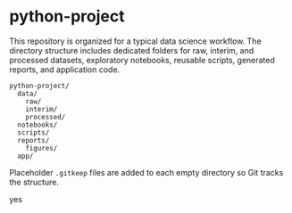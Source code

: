 # python-project

This repository is organized for a typical data science workflow. The directory structure includes dedicated folders for raw, interim, and processed datasets, exploratory notebooks, reusable scripts, generated reports, and application code.

```
python-project/
  data/
    raw/
    interim/
    processed/
  notebooks/
  scripts/
  reports/
    figures/
  app/
```

Placeholder `.gitkeep` files are added to each empty directory so Git tracks the structure.

yes